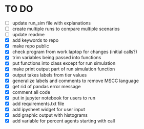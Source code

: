 # TO DO
- [ ] update run_sim file with explanations
- [ ] create multiple runs to compare multiple scenarios
- [ ] update readme
- [X] add keywords to repo
- [X] make repo public
- [X] check program from work laptop for changes (initial calls?)
- [X] trim variables being passed into functions
- [X] put functions into class except for run simulation
- [X] make print output part of run simulation function
- [X] output takes labels from tier values
- [X] generalize labels and comments to remove MSCC language
- [X] get rid of pandas error message
- [X] comment all code
- [X] put in jupyter notebook for users to run
- [X] add requirements.txt file
- [X] add ipysheet widget for user input
- [X] add graphic output with histograms
- [X] add variable for percent agents starting with call